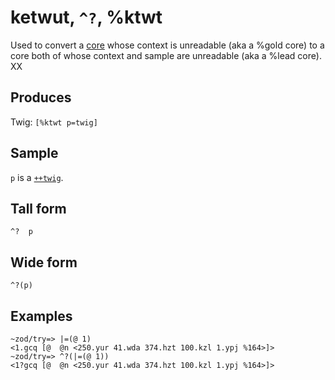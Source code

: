 ketwut, `^?`, %ktwt
============================

Used to convert a [core]() whose context is unreadable (aka
a %gold core) to a core both of whose context and sample are
unreadable (aka a %lead core). XX



Produces
--------

Twig: `[%ktwt p=twig]`

Sample
------

`p` is a [`++twig`]().

Tall form
---------

    ^?  p

Wide form
---------

    ^?(p)

Examples
--------

    ~zod/try=> |=(@ 1)
    <1.gcq [@  @n <250.yur 41.wda 374.hzt 100.kzl 1.ypj %164>]>
    ~zod/try=> ^?(|=(@ 1))
    <1?gcq [@  @n <250.yur 41.wda 374.hzt 100.kzl 1.ypj %164>]>
